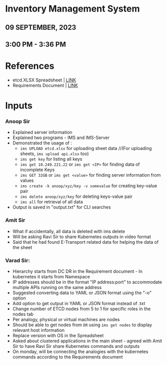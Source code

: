 # Inventory Management System
## 09 SEPTEMBER, 2023
## 3:00 PM - 3:36 PM

# References
- etcd.XLSX Spreadsheet | [LINK](https://docs.google.com/spreadsheets/d/1_oHivMUs1j4XZFSn3yZTKNkx50YXNYqU/edit#gid=338006155)
- Requirements Document | [LINK](https://docs.google.com/document/d/1kqVSy1tVPH7XL-YVOuwbdmF2fAnJldYFF-MBTGYnDTE/edit)

# Inputs
### Anoop Sir
- Explained server information
- Explained two programs - IMS and IMS-Server
- Demonstrated the usage of :
  - `ims UPLOAD etcd.xlsx` for uploading sheet data //(For uploading sheets, `ims upload api.xlsx` too)
  - `ims get key` for listing all keys
  -  `ims get 10.249.221.22` or `ims get <IP>` for finding data of incomplete Keys
  -  `ims GET 32GB` or `ims get <value>` for finding server information from values
  -  `ims create -k anoop/xyz/key -v somevalue` for creating key-value pair
  -  `ims delete anoop/xyz/key` for deleting keys-value pair
  -  `ims all` for retrieval of all data
- Output is saved in "output.txt" for CLI searches

### Amit Sir
- What if accidentally, all data is deleted with ims delete
- Will be asking Ravi Sir to share Kubernetes outputs in video format
- Said that he had found E-Transport related data for helping the data of the sheet

### Varad Sir:
- Hierarchy starts from DC DR in the Requirement document - In kubernetes it starts from Namespace
- IP addresses should be in the format "IP address:port" to accommodate multiple APIs running on the same address
- Suggested converting data to YAML or JSON format using the "-o" option
- Add option to get output in YAML or JSON format instead of .txt
- Change number of ETCD nodes from 5 to 1 for specific roles in the nodes tab
- Per analogy, physical or virtual machines are nodes
- Should be able to get nodes from `DR` using `ims get nodes` to display relevant host information
- Replace version with OS in the Spreadsheet
- Asked about clustered applications in the main sheet - agreed with Amit Sir to have Ravi Sir share Kubernetes commands and outputs
- On monday, will be connecting the analogies with the kubernetes commands according to the Requirements document
